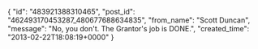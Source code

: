  {
   "id": "483921388310465",
   "post_id": "462493170453287_480677688634835",
   "from_name": "Scott Duncan",
   "message": "No, you don't. The Grantor's job is DONE.",
   "created_time": "2013-02-22T18:08:19+0000"
 }
